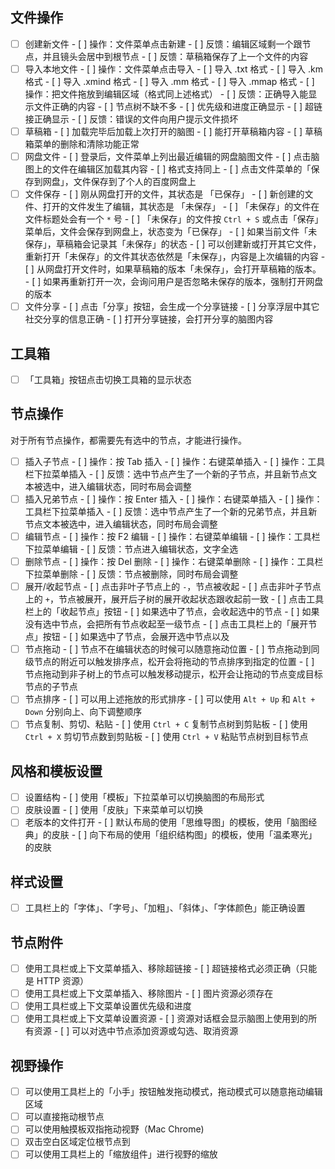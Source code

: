 ## 文件操作

- [ ] 创建新文件
      - [ ] 操作：文件菜单点击新建
      - [ ] 反馈：编辑区域剩一个跟节点，并且镜头会居中到根节点
      - [ ] 反馈：草稿箱保存了上一个文件的内容
- [ ] 导入本地文件
	  - [ ] 操作：文件菜单点击导入
	  	    - [ ] 导入 .txt 格式
	  	    - [ ] 导入 .km 格式
	  	    - [ ] 导入 .xmind 格式
	  	    - [ ] 导入 .mm 格式
	  	    - [ ] 导入 .mmap 格式
	  - [ ] 操作：把文件拖放到编辑区域（格式同上述格式）
	  - [ ] 反馈：正确导入能显示文件正确的内容
	        - [ ] 节点树不缺不多
	        - [ ] 优先级和进度正确显示
	        - [ ] 超链接正确显示
	  - [ ] 反馈：错误的文件向用户提示文件损坏
- [ ] 草稿箱
      - [ ] 加载完毕后加载上次打开的脑图
      - [ ] 能打开草稿箱内容
      - [ ] 草稿箱菜单的删除和清除功能正常
- [ ] 网盘文件
	  - [ ] 登录后，文件菜单上列出最近编辑的网盘脑图文件
	  - [ ] 点击脑图上的文件在编辑区加载其内容
	  	    - [ ] 格式支持同上
	  - [ ] 点击文件菜单的「保存到网盘」，文件保存到了个人的百度网盘上
- [ ] 文件保存
      - [ ] 刚从网盘打开的文件，其状态是 「已保存」
      - [ ] 新创建的文件、打开的文件发生了编辑，其状态是 「未保存」
      - [ ] 「未保存」的文件在文件标题处会有一个 `*` 号
      - [ ] 「未保存」的文件按 `Ctrl + S` 或点击「保存」菜单后，文件会保存到网盘上，状态变为「已保存」
      - [ ] 如果当前文件「未保存」，草稿箱会记录其「未保存」的状态
            - [ ] 可以创建新或打开其它文件，重新打开「未保存」的文件其状态依然是「未保存」，内容是上次编辑的内容
      - [ ] 从网盘打开文件时，如果草稿箱的版本「未保存」，会打开草稿箱的版本。
            - [ ] 如果再重新打开一次，会询问用户是否忽略未保存的版本，强制打开网盘的版本
- [ ] 文件分享
      - [ ] 点击「分享」按钮，会生成一个分享链接
      - [ ] 分享浮层中其它社交分享的信息正确
      - [ ] 打开分享链接，会打开分享的脑图内容

## 工具箱

- [ ] 「工具箱」按钮点击切换工具箱的显示状态

## 节点操作

对于所有节点操作，都需要先有选中的节点，才能进行操作。

- [ ] 插入子节点
      - [ ] 操作：按 Tab 插入
      - [ ] 操作：右键菜单插入
      - [ ] 操作：工具栏下拉菜单插入
      - [ ] 反馈：选中节点产生了一个新的子节点，并且新节点文本被选中，进入编辑状态，同时布局会调整
- [ ] 插入兄弟节点 
      - [ ] 操作：按 Enter 插入
      - [ ] 操作：右键菜单插入
      - [ ] 操作：工具栏下拉菜单插入
      - [ ] 反馈：选中节点产生了一个新的兄弟节点，并且新节点文本被选中，进入编辑状态，同时布局会调整
- [ ] 编辑节点
      - [ ] 操作：按 F2 编辑
      - [ ] 操作：右键菜单编辑
      - [ ] 操作：工具栏下拉菜单编辑
      - [ ] 反馈：节点进入编辑状态，文字全选
- [ ] 删除节点
	  - [ ] 操作：按 Del 删除
	  - [ ] 操作：右键菜单删除
	  - [ ] 操作：工具栏下拉菜单删除
	  - [ ] 反馈：节点被删除，同时布局会调整
- [ ] 展开/收起节点
      - [ ] 点击非叶子节点上的 `-`，节点被收起
      - [ ] 点击非叶子节点上的 `+`，节点被展开，展开后子树的展开收起状态跟收起前一致
      - [ ] 点击工具栏上的「收起节点」按钮
            - [ ] 如果选中了节点，会收起选中的节点
            - [ ] 如果没有选中节点，会把所有节点收起至一级节点
      - [ ] 点击工具栏上的「展开节点」按钮
            - [ ] 如果选中了节点，会展开选中节点以及
- [ ] 节点拖动
      - [ ] 节点不在编辑状态的时候可以随意拖动位置
      - [ ] 节点拖动到同级节点的附近可以触发排序点，松开会将拖动的节点排序到指定的位置
      - [ ] 节点拖动到非子树上的节点可以触发移动提示，松开会让拖动的节点变成目标节点的子节点
- [ ] 节点排序
      - [ ] 可以用上述拖放的形式排序
      - [ ] 可以使用 `Alt + Up` 和 `Alt + Down` 分别向上、向下调整顺序
- [ ] 节点复制、剪切、粘贴
      - [ ] 使用 `Ctrl + C` 复制节点树到剪贴板
      - [ ] 使用 `Ctrl + X` 剪切节点数到剪贴板
      - [ ] 使用 `Ctrl + V` 粘贴节点树到目标节点

## 风格和模板设置

- [ ] 设置结构
      - [ ] 使用「模板」下拉菜单可以切换脑图的布局形式
- [ ] 皮肤设置
      - [ ] 使用「皮肤」下来菜单可以切换
- [ ] 老版本的文件打开
      - [ ] 默认布局的使用「思维导图」的模板，使用「脑图经典」的皮肤
      - [ ] 向下布局的使用「组织结构图」的模板，使用「温柔寒光」的皮肤

## 样式设置

- [ ] 工具栏上的「字体」、「字号」、「加粗」、「斜体」、「字体颜色」能正确设置

## 节点附件

- [ ] 使用工具栏或上下文菜单插入、移除超链接
	  - [ ] 超链接格式必须正确（只能是 HTTP 资源）
- [ ] 使用工具栏或上下文菜单插入、移除图片
	  - [ ] 图片资源必须存在
- [ ] 使用工具栏或上下文菜单设置优先级和进度
- [ ] 使用工具栏或上下文菜单设置资源
      - [ ] 资源对话框会显示脑图上使用到的所有资源
      - [ ] 可以对选中节点添加资源或勾选、取消资源

## 视野操作

- [ ] 可以使用工具栏上的「小手」按钮触发拖动模式，拖动模式可以随意拖动编辑区域
- [ ] 可以直接拖动根节点
- [ ] 可以使用触摸板双指拖动视野（Mac Chrome)
- [ ] 双击空白区域定位根节点到
- [ ] 可以使用工具栏上的「缩放组件」进行视野的缩放
